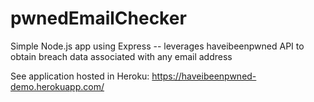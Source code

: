 # pwnedEmailChecker
Simple Node.js app using Express -- leverages haveibeenpwned API to obtain breach data associated with any email address

See application hosted in Heroku: https://haveibeenpwned-demo.herokuapp.com/
